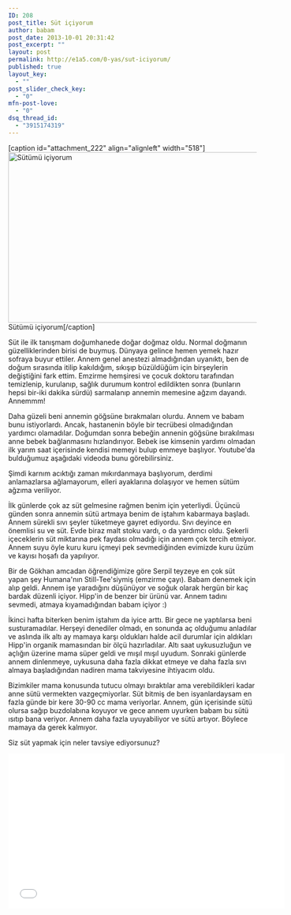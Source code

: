 ```yaml
---
ID: 208
post_title: Süt içiyorum
author: babam
post_date: 2013-10-01 20:31:42
post_excerpt: ""
layout: post
permalink: http://e1a5.com/0-yas/sut-iciyorum/
published: true
layout_key:
  - ""
post_slider_check_key:
  - "0"
mfn-post-love:
  - "0"
dsq_thread_id:
  - "3915174319"
---
```

[caption id="attachment_222" align="alignleft" width="518"]<a href="http://e1a5.com/wp-content/uploads/2013/10/milky.jpg"><img class=" wp-image-222 " alt="Sütümü içiyorum" src="http://e1a5.com/wp-content/uploads/2013/10/milky.jpg" width="518" height="346" /></a> Sütümü içiyorum[/caption]

Süt ile ilk tanışmam doğumhanede doğar doğmaz oldu. Normal doğmanın güzelliklerinden birisi de buymuş. Dünyaya gelince hemen yemek hazır sofraya buyur ettiler. Annem genel anestezi almadığından uyanıktı, ben de doğum sırasında itilip kakıldığım, sıkışıp büzüldüğüm için birşeylerin değiştiğini fark ettim. Emzirme hemşiresi ve çocuk doktoru tarafından temizlenip, kurulanıp, sağlık durumum kontrol edildikten sonra (bunların hepsi bir-iki dakika sürdü) sarmalanıp annemin memesine ağzım dayandı. Annemmm!

Daha güzeli beni annemin göğsüne bırakmaları olurdu. Annem ve babam bunu istiyorlardı. Ancak, hastanenin böyle bir tecrübesi olmadığından yardımcı olamadılar. Doğumdan sonra bebeğin annenin göğsüne bırakılması anne bebek bağlanmasını hızlandırıyor. Bebek ise kimsenin yardımı olmadan ilk yarım saat içerisinde kendisi memeyi bulup emmeye başlıyor. Youtube'da bulduğumuz aşağıdaki videoda bunu görebilirsiniz.

Şimdi karnım acıktığı zaman mıkırdanmaya başlıyorum, derdimi anlamazlarsa ağlamayorum, elleri ayaklarına dolaşıyor ve hemen sütüm ağzıma veriliyor.

İlk günlerde çok az süt gelmesine rağmen benim için yeterliydi. Üçüncü günden sonra annemin sütü artmaya benim de iştahım kabarmaya başladı. Annem sürekli sıvı şeyler tüketmeye gayret ediyordu. Sıvı deyince en önemlisi su ve süt. Evde biraz malt stoku vardı, o da yardımcı oldu. Şekerli içeceklerin süt miktarına pek faydası olmadığı için annem çok tercih etmiyor. Annem suyu öyle kuru kuru içmeyi pek sevmediğinden evimizde kuru üzüm ve kayısı hoşafı da yapılıyor.

Bir de Gökhan amcadan öğrendiğimize göre Serpil teyzeye en çok süt yapan şey Humana'nın Still-Tee'siymiş (emzirme çayı). Babam denemek için alıp geldi. Annem işe yaradığını düşünüyor ve soğuk olarak hergün bir kaç bardak düzenli içiyor. Hipp'in de benzer bir ürünü var. Annem tadını sevmedi, atmaya kıyamadığından babam içiyor :)

İkinci hafta biterken benim iştahım da iyice arttı. Bir gece ne yaptılarsa beni susturamadılar. Herşeyi denediler olmadı, en sonunda aç olduğumu anladılar ve aslında ilk altı ay mamaya karşı oldukları halde acil durumlar için aldıkları Hipp'in organik mamasından bir ölçü hazırladılar. Altı saat uykusuzluğun ve açlığın üzerine mama süper geldi ve mışıl mışıl uyudum. Sonraki günlerde annem dinlenmeye, uykusuna daha fazla dikkat etmeye ve daha fazla sıvı almaya başladığından nadiren mama takviyesine ihtiyacım oldu.

Bizimkiler mama konusunda tutucu olmayı bıraktılar ama verebildikleri kadar anne sütü vermekten vazgeçmiyorlar. Süt bitmiş de ben isyanlardaysam en fazla günde bir kere 30-90 cc mama veriyorlar. Annem, gün içerisinde sütü olursa sağıp buzdolabına koyuyor ve gece annem uyurken babam bu sütü ısıtıp bana veriyor. Annem daha fazla uyuyabiliyor ve sütü artıyor. Böylece mamaya da gerek kalmıyor.

Siz süt yapmak için neler tavsiye ediyorsunuz?
<div style="clear:both;"></div>
<iframe src="//www.youtube.com/embed/_ijzUDnSDsM" height="315" width="560" allowfullscreen="" frameborder="0"></iframe>